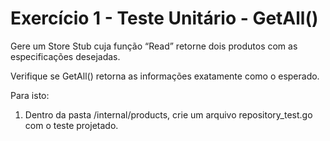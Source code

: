 # Exercício 1 - Teste Unitário - GetAll()

Gere um Store Stub cuja função “Read” retorne dois produtos com as
especificações desejadas.

Verifique se GetAll() retorna as informações exatamente como o esperado.

Para isto:
1. Dentro da pasta /internal/products, crie um arquivo repository_test.go com
o teste projetado.
